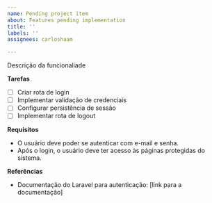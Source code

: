 ```yaml
---
name: Pending project item
about: Features pending implementation
title: ''
labels: ''
assignees: carloshaam

---
```


Descrição da funcionaliade

**Tarefas**
- [ ] Criar rota de login
- [ ] Implementar validação de credenciais
- [ ] Configurar persistência de sessão
- [ ] Implementar rota de logout

**Requisitos**
- O usuário deve poder se autenticar com e-mail e senha.
- Após o login, o usuário deve ter acesso às páginas protegidas do sistema.

**Referências**
- Documentação do Laravel para autenticação: [link para a documentação]
